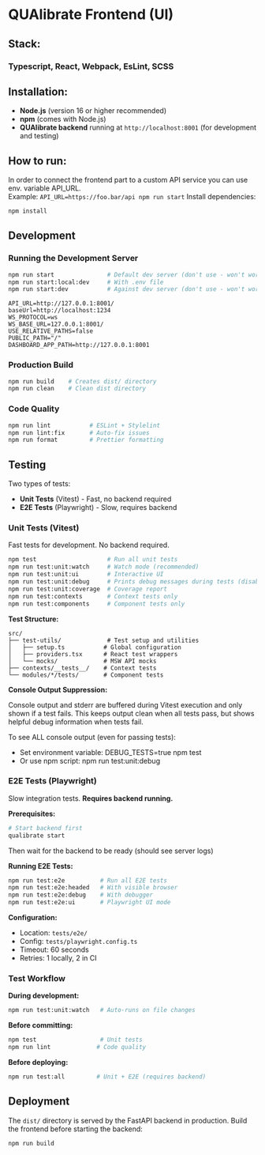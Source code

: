 # QUAlibrate Frontend (UI)

## Stack:

### Typescript, React, Webpack, EsLint, SCSS

## Installation:
- **Node.js** (version 16 or higher recommended)
- **npm** (comes with Node.js)
- **QUAlibrate backend** running at `http://localhost:8001` (for development and testing)

## How to run:

In order to connect the frontend part to a custom API service you can use env.
variable API_URL.  
Example: `API_URL=https://foo.bar/api npm run start`
Install dependencies:

```bash
npm install
```

## Development

### Running the Development Server

```bash
npm run start               # Default dev server (don't use - won't work with backend)
npm run start:local:dev     # With .env file
npm run start:dev           # Against dev server (don't use - won't work with backend)
```

```env
API_URL=http://127.0.0.1:8001/
baseUrl=http://localhost:1234
WS_PROTOCOL=ws
WS_BASE_URL=127.0.0.1:8001/
USE_RELATIVE_PATHS=false
PUBLIC_PATH="/"
DASHBOARD_APP_PATH=http://127.0.0.1:8001
```

### Production Build

```bash
npm run build    # Creates dist/ directory
npm run clean    # Clean dist directory
```

### Code Quality

```bash
npm run lint           # ESLint + Stylelint
npm run lint:fix       # Auto-fix issues
npm run format         # Prettier formatting
```

## Testing

Two types of tests:
- **Unit Tests** (Vitest) - Fast, no backend required
- **E2E Tests** (Playwright) - Slow, requires backend

### Unit Tests (Vitest)

Fast tests for development. No backend required.

```bash
npm test                    # Run all unit tests
npm run test:unit:watch     # Watch mode (recommended)
npm run test:unit:ui        # Interactive UI
npm run test:unit:debug     # Prints debug messages during tests (disabled by default)
npm run test:unit:coverage  # Coverage report
npm run test:contexts       # Context tests only
npm run test:components     # Component tests only
```

**Test Structure:**
```
src/
├── test-utils/             # Test setup and utilities
│   ├── setup.ts           # Global configuration
│   ├── providers.tsx      # React test wrappers
│   └── mocks/             # MSW API mocks
├── contexts/__tests__/    # Context tests
└── modules/*/tests/       # Component tests
```

**Console Output Suppression:**

Console output and stderr are buffered during Vitest execution and only shown  if a test fails. This keeps output clean when all tests pass, but shows helpful debug information when tests fail.

To see ALL console output (even for passing tests):
- Set environment variable: DEBUG_TESTS=true npm test
- Or use npm script: npm run test:unit:debug

### E2E Tests (Playwright)

Slow integration tests. **Requires backend running.**

**Prerequisites:**
```bash
# Start backend first
qualibrate start
```

Then wait for the backend to be ready (should see server logs)

**Running E2E Tests:**
```bash
npm run test:e2e          # Run all E2E tests
npm run test:e2e:headed   # With visible browser
npm run test:e2e:debug    # With debugger
npm run test:e2e:ui       # Playwright UI mode
```

**Configuration:**
- Location: `tests/e2e/`
- Config: `tests/playwright.config.ts`
- Timeout: 60 seconds
- Retries: 1 locally, 2 in CI

### Test Workflow

**During development:**
```bash
npm run test:unit:watch   # Auto-runs on file changes
```

**Before committing:**
```bash
npm test                  # Unit tests
npm run lint             # Code quality
```

**Before deploying:**
```bash
npm run test:all         # Unit + E2E (requires backend)
```

## Deployment

The `dist/` directory is served by the FastAPI backend in production. Build the frontend before starting the backend:

```bash
npm run build
```